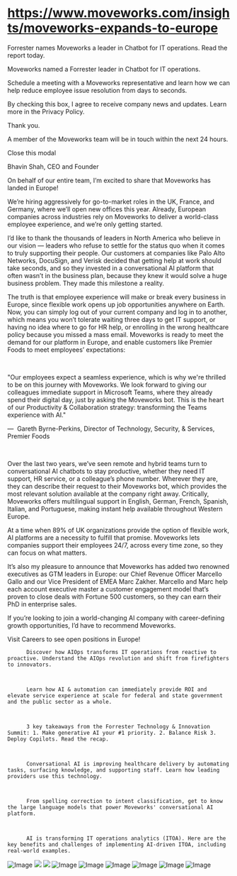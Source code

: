 # https://www.moveworks.com/insights/moveworks-expands-to-europe

Forrester names Moveworks a leader in Chatbot for IT operations. Read the report today.

Moveworks named a Forrester leader in Chatbot for IT operations. 

Schedule a meeting with a Moveworks representative and learn how we can help reduce employee issue resolution from days to seconds.

By checking this box, I agree to receive company news and updates. Learn more in the Privacy Policy.

Thank you.

A member of the Moveworks team will be in touch within the next 24 hours.



  Close this modal
  



Bhavin Shah, CEO and Founder


On behalf of our entire team, I’m excited to share that Moveworks has landed in Europe! 

We’re hiring aggressively for go-to-market roles in the UK, France, and Germany, where we’ll open new offices this year. Already, European companies across industries rely on Moveworks to deliver a world-class employee experience, and we’re only getting started.

I’d like to thank the thousands of leaders in North America who believe in our vision — leaders who refuse to settle for the status quo when it comes to truly supporting their people. Our customers at companies like Palo Alto Networks, DocuSign, and Verisk decided that getting help at work should take seconds, and so they invested in a conversational AI platform that often wasn’t in the business plan, because they knew it would solve a huge business problem. They made this milestone a reality.

The truth is that employee experience will make or break every business in Europe, since flexible work opens up job opportunities anywhere on Earth. Now, you can simply log out of your current company and log in to another, which means you won’t tolerate waiting three days to get IT support, or having no idea where to go for HR help, or enrolling in the wrong healthcare policy because you missed a mass email. Moveworks is ready to meet the demand for our platform in Europe, and enable customers like Premier Foods to meet employees’ expectations:

 

"Our employees expect a seamless experience, which is why we're thrilled to be on this journey with Moveworks. We look forward to giving our colleagues immediate support in Microsoft Teams, where they already spend their digital day, just by asking the Moveworks bot. This is the heart of our Productivity & Collaboration strategy: transforming the Teams experience with AI."

—  Gareth Byrne-Perkins, Director of Technology, Security, & Services, Premier Foods

 

Over the last two years, we’ve seen remote and hybrid teams turn to conversational AI chatbots to stay productive, whether they need IT support, HR service, or a colleague’s phone number. Wherever they are, they can describe their request to their Moveworks bot, which provides the most relevant solution available at the company right away. Critically, Moveworks offers multilingual support in English, German, French, Spanish, Italian, and Portuguese, making instant help available throughout Western Europe. 

At a time when 89% of UK organizations provide the option of flexible work, AI platforms are a necessity to fulfill that promise. Moveworks lets companies support their employees 24/7, across every time zone, so they can focus on what matters. 

It’s also my pleasure to announce that Moveworks has added two renowned executives as GTM leaders in Europe: our Chief Revenue Officer Marcello Gallo and our Vice President of EMEA Marc Zakher. Marcello and Marc help each account executive master a customer engagement model that’s proven to close deals with Fortune 500 customers, so they can earn their PhD in enterprise sales.

If you’re looking to join a world-changing AI company with career-defining growth opportunities, I’d have to recommend Moveworks.

Visit Careers to see open positions in Europe!


          Discover how AIOps transforms IT operations from reactive to proactive. Understand the AIOps revolution and shift from firefighters to innovators.
        


          Learn how AI & automation can immediately provide ROI and elevate service experience at scale for federal and state government and the public sector as a whole.
        


          3 key takeaways from the Forrester Technology & Innovation Summit: 1. Make generative AI your #1 priority. 2. Balance Risk 3. Deploy Copilots. Read the recap.
        


          Conversational AI is improving healthcare delivery by automating tasks, surfacing knowledge, and supporting staff. Learn how leading providers use this technology.
        


          From spelling correction to intent classification, get to know the large language models that power Moveworks' conversational AI platform.
        


          AI is transforming IT operations analytics (ITOA). Here are the key benefits and challenges of implementing AI-driven ITOA, including real-world examples.
        



![Image](https://www.moveworks.com/hubfs/img/site/qr-demo.png)
![](https://www.moveworks.com/hubfs/43-mw-blog-EUOfficesOpen-01.jpg)
![](https://www.moveworks.com/hubfs/43-mw-blog-EUOfficesOpen-01.jpg)
![Image](https://www.moveworks.com/hs-fs/hubfs/AIOps-featured-image.png?length=50&name=AIOps-featured-image.png)
![Image](https://www.moveworks.com/hs-fs/hubfs/Public-Sector-Convo-AI.png?length=50&name=Public-Sector-Convo-AI.png)
![Image](https://www.moveworks.com/hs-fs/hubfs/Forrester%20T%26I%20%281%29.png?length=50&name=Forrester%20T&I%20%281%29.png)
![Image](https://www.moveworks.com/hs-fs/hubfs/healthcare-test.png?length=50&name=healthcare-test.png)
![Image](https://www.moveworks.com/hs-fs/hubfs/Moveworks_LLM_Feature.png?length=50&name=Moveworks_LLM_Feature.png)
![Image](https://www.moveworks.com/hs-fs/hubfs/ITOA_feature.png?length=50&name=ITOA_feature.png)

